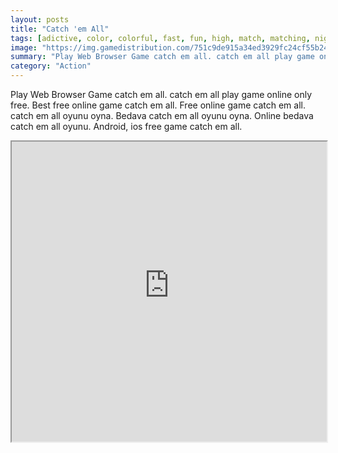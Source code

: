 ```yaml
---
layout: posts
title: "Catch 'em All"
tags: [adictive, color, colorful, fast, fun, high, match, matching, night, score, tap, time, blob, free, online, games, oyna, game, free, games, play, play, games]
image: "https://img.gamedistribution.com/751c9de915a34ed3929fc24cf55b248b.jpg"
summary: "Play Web Browser Game catch em all. catch em all play game online only free. Best free online game catch em all. Free online game catch em all. catch em all oyunu oyna. Bedava catch em all oyunu oyna. Online bedava catch em all oyunu. Android, ios free game catch em all."
category: "Action"
---
```


Play Web Browser Game catch em all. catch em all play game online only free. Best free online game catch em all. Free online game catch em all. catch em all oyunu oyna. Bedava catch em all oyunu oyna. Online bedava catch em all oyunu. Android, ios free game catch em all.

<iframe width="100%" height="480px;" src="https://html5.gamedistribution.com/751c9de915a34ed3929fc24cf55b248b/"></iframe>